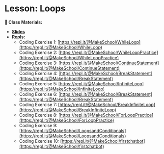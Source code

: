 # Lesson: Loops
**📝 Class Materials:**
- [**Slides**](https://docs.google.com/presentation/d/1XVe5jb5-aqiaMrO7FNPgdo30suYlYq13Q5zNgQBaP0g/edit?usp=sharing)
- **Repls:**
	- Coding Exercise 1: [https://repl.it/@MakeSchool/WhileLoop](https://repl.it/@MakeSchool/WhileLoop)
	- Coding Exercise 2: [https://repl.it/@MakeSchool/WhileLoopPractice](https://repl.it/@MakeSchool/WhileLoopPractice)
	- Coding Exercise 3: [https://repl.it/@MakeSchool/ContinueStatement](https://repl.it/@MakeSchool/ContinueStatement)
	- Coding Exercise 4: [https://repl.it/@MakeSchool/BreakStatement](https://repl.it/@MakeSchool/BreakStatement)
	- Coding Exercise 5: [https://repl.it/@MakeSchool/InfiniteLoop](https://repl.it/@MakeSchool/InfiniteLoop)
	- Coding Exercise 6: [https://repl.it/@MakeSchool/BreakStatement](https://repl.it/@MakeSchool/BreakStatement)
	- Coding Exercise 7: [https://repl.it/@MakeSchool/BreakInfiniteLoop](https://repl.it/@MakeSchool/BreakInfiniteLoop)
	- Coding Exercise 8: [https://repl.it/@MakeSchool/ForLoopPractice](https://repl.it/@MakeSchool/ForLoopPractice)
	- Coding Exercise 9: [https://repl.it/@MakeSchool/LoopsandConditionals](https://repl.it/@MakeSchool/LoopsandConditionals)
	- Coding Exercise 10: [https://repl.it/@MakeSchool/firstchatbot](https://repl.it/@MakeSchool/firstchatbot)
